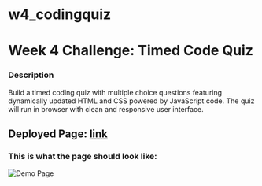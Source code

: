 # w4_codingquiz
# Week 4 Challenge: Timed Code Quiz
### Description
Build a timed coding quiz with multiple choice questions featuring dynamically updated HTML and CSS powered by JavaScript code. The quiz will run in browser with clean and responsive user interface.

## Deployed Page: [link](https://tunaabop.github.io/w4_codingquiz/index.html)

### This is what the page should look like:

![Demo Page](assets/img/screenshot.png)
